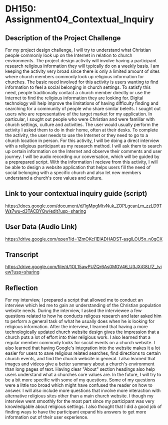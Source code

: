 # DH150: Assignment04_Contextual_Inquiry

## Description of the Project Challenge

For my project design challenge, I will try to understand what Christian people commonly look up on the Internet in relation to church environments. The project design activity will involve having a participant research religious information they will typically do on a weekly basis. I am keeping the activity very broad since there is only a limited amount of sites where church members commonly look up religious information for churches. The basic need involved for this activity is users wanting to find information to feel a social belonging in church settings. To satisfy this need, people traditionally contact a church member directly or use the Internet to find the religious information they are looking for. Digital technology will help improve the limitations of having difficulty finding and searching for a community of people who share similar beleifs. I sought out users who are representative of the target market for my application. In particular, I sought out people who were Christian and were familiar with church settings, culture and activities. The user would usually perform the activity I asked them to do in their home, often at their desks. To complete the activity, the user needs to use the Internet or they need to go to a church location in person. For this activity, I will be doing a direct interview with a religious participant as my research method. I will ask them to search up certain information on the Internet and observe their comments and user journey. I will be audio recording our conversation, which will be guided by a preprepared script. With the information I recieve from this activity, I will be able to design a website application that helps users fill the need of social belonging with a specific church and also let new members understand a church's core values and culture. 

## Link to your contextual inquiry guide (script)

https://docs.google.com/document/d/1gMpgMtvNuk_ZOPLgcanLm_zzLD9TWs7wu-d3TACBYQw/edit?usp=sharing

## User Data (Audio Link)

https://drive.google.com/open?id=1ZmOKcl1EIADHADST-asglLOU5n_n0qCX

## Transcript

https://drive.google.com/file/d/1OL15awPUZQr6As0MGV46_U3JXiG8LfZ_/view?usp=sharing

## Reflection
For my interview, I prepared a script that allowed me to conduct an interview which led me to gain an understanding of the Christian population website needs. During the interview, I asked the interviewee a few questions related to how he conducts religous research and later asked him to perform a general task of what he usually does when he is looking for religious information. After the interview, I learned that having a more technologically updated church website design gives the impression that a church puts a lot of effort into thier religious work. I also learned that a regular member commonly looks for social events on a church website. I also learned that having Google's integration into the website makes it a lot easier for users to save religious related searches, find directions to certain church events, and find the church website in general. I also learned that images and videos give a better summary about a church's environment than long pages of text. Having clear "About" section headings also help users understand what a churches core values are. In the future, I will try to be a bit more specific with some of my questions. Some of my questions were a little too broad which might have confused the reader on how to answer. I will also include more questions that involve more interaction with alternative religious sites other than a main church website. I though my interview went smoothly for the most part since my participant was very knowledgable about religious settings. I also thought that I did a good job of finding ways to have the participant expand his answers to get more information out of their user experience. 
